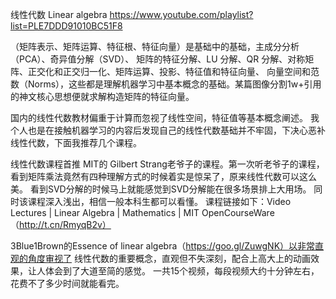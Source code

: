 线性代数 Linear algebra
https://www.youtube.com/playlist?list=PLE7DDD91010BC51F8

（矩阵表示、矩阵运算、特征根、特征向量）是基础中的基础，主成分分析（PCA）、奇异值分解（SVD）、
矩阵的特征分解、LU 分解、QR 分解、对称矩阵、正交化和正交归一化、矩阵运算、投影、特征值和特征向量、
向量空间和范数（Norms），这些都是理解机器学习中基本概念的基础。某篇图像分割1w+引用的神文核心思想便就求解构造矩阵的特征向量。

国内的线性代数教材偏重于计算而忽视了线性空间，特征值等基本概念阐述。
我个人也是在接触机器学习的内容后发现自己的线性代数基础并不牢固，下决心恶补线性代数，下面我推荐几个课程。

线性代数课程首推 MIT的 Gilbert Strang老爷子的课程。第一次听老爷子的课程，
看到矩阵乘法竟然有四种理解方式的时候着实是惊呆了，原来线性代数可以这么美。
看到SVD分解的时候马上就能感觉到SVD分解能在很多场景排上大用场。
同时该课程深入浅出，相信一般本科生都可以看懂。
课程链接如下：Video Lectures | Linear Algebra | Mathematics | MIT OpenCourseWare（http://t.cn/RmyqB2v）

3Blue1Brown的Essence of linear algebra（https://goo.gl/ZuwgNK）以非常直观的角度审视了
线性代数的重要概念，直观但不失深刻，配合上高大上的动画效果，让人体会到了大道至简的感觉。
一共15个视频，每段视频大约十分钟左右，花费不了多少时间就能看完。
